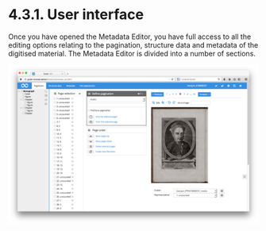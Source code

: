 # 4.3.1. User interface

Once you have opened the Metadata Editor, you have full access to all the editing options relating to the pagination, structure data and metadata of the digitised material. The Metadata Editor is divided into a number of sections.

![The different sections making up the Metadata Editor](../../../.gitbook/assets/37e.png)

